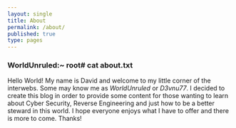 ```yaml
---
layout: single
title: About
permalink: /about/
published: true
type: pages
---
```

### WorldUnruled:~ root\# cat about.txt

Hello World! My name is David and welcome to my little corner of the interwebs. Some may know me as _WorldUnruled_ or _D3vnu77_. I decided to create this blog in order to provide some content for those wanting to learn about Cyber Security, Reverse Engineering and just how to be a better steward in this world. I hope everyone enjoys what I have to offer and there is more to come. Thanks!
